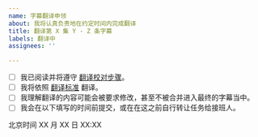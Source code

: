 ```yaml
---
name: 字幕翻译申领
about: 我将认真负责地在约定时间内完成翻译
title: 翻译第 X 集 Y - Z 条字幕
labels: 翻译中
assignees: ''

---
```


<!--
1. 请修改标题，填入翻译的集数，开始翻译的条数和结束的条数。请将结束定在在句子自然结束的部分。

注意：第一次最多申领翻译 50 条

2. 请在下面 [] 中的空格替换为 x 表示您已知晓并同意。

- [x] 示例，这就是如何用 x 表示同意
-->

- [ ] 我已阅读并将遵守 [翻译校对步骤](https://github.com/Apollonyan/CS193p-Developing-Apps-for-iOS-Spring-2020/blob/master/CONTRIBUTING.md)。
- [ ] 我将依照 [翻译标准](https://github.com/Apollonyan/CS193p-Developing-Apps-for-iOS-Spring-2020/blob/master/translation-style-guide.md) 翻译。
- [ ] 我理解翻译的内容可能会被要求修改，甚至不被合并进入最终的字幕当中。
- [ ] 我会在以下填写的时间前提交，或在在这之前自行转让任务给接班人。

北京时间 XX 月 XX 日 XX:XX

<!-- 建议不超过 3 天，最长不超过一周 -->
<!-- 请结合个人情况进行估时，我个人的翻译速度是每小时 50 条 -->
